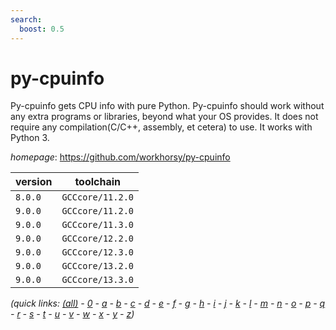 ```yaml
---
search:
  boost: 0.5
---
```

# py-cpuinfo

Py-cpuinfo gets CPU info with pure Python. Py-cpuinfo should work without any extra programs or libraries, beyond what your OS provides. It does not require any compilation(C/C++, assembly, et cetera) to use. It works with Python 3.

*homepage*: <https://github.com/workhorsy/py-cpuinfo>

version | toolchain
--------|----------
``8.0.0`` | ``GCCcore/11.2.0``
``9.0.0`` | ``GCCcore/11.2.0``
``9.0.0`` | ``GCCcore/11.3.0``
``9.0.0`` | ``GCCcore/12.2.0``
``9.0.0`` | ``GCCcore/12.3.0``
``9.0.0`` | ``GCCcore/13.2.0``
``9.0.0`` | ``GCCcore/13.3.0``


*(quick links: [(all)](../index.md) - [0](../0/index.md) - [a](../a/index.md) - [b](../b/index.md) - [c](../c/index.md) - [d](../d/index.md) - [e](../e/index.md) - [f](../f/index.md) - [g](../g/index.md) - [h](../h/index.md) - [i](../i/index.md) - [j](../j/index.md) - [k](../k/index.md) - [l](../l/index.md) - [m](../m/index.md) - [n](../n/index.md) - [o](../o/index.md) - [p](../p/index.md) - [q](../q/index.md) - [r](../r/index.md) - [s](../s/index.md) - [t](../t/index.md) - [u](../u/index.md) - [v](../v/index.md) - [w](../w/index.md) - [x](../x/index.md) - [y](../y/index.md) - [z](../z/index.md))*

